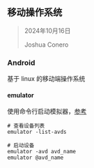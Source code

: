 ## 移动操作系统

> 2024年10月16日
>
> Joshua Conero











### Android

基于 linux 的移动端操作系统



#### emulator

使用命令行启动模拟器，[参考](https://developer.android.google.cn/studio/run/emulator-commandline?hl=zh-cn)

```shell
# 查看设备列表
emulator -list-avds

# 启动设备
emulator -avd avd_name
emulator @avd_name
```

